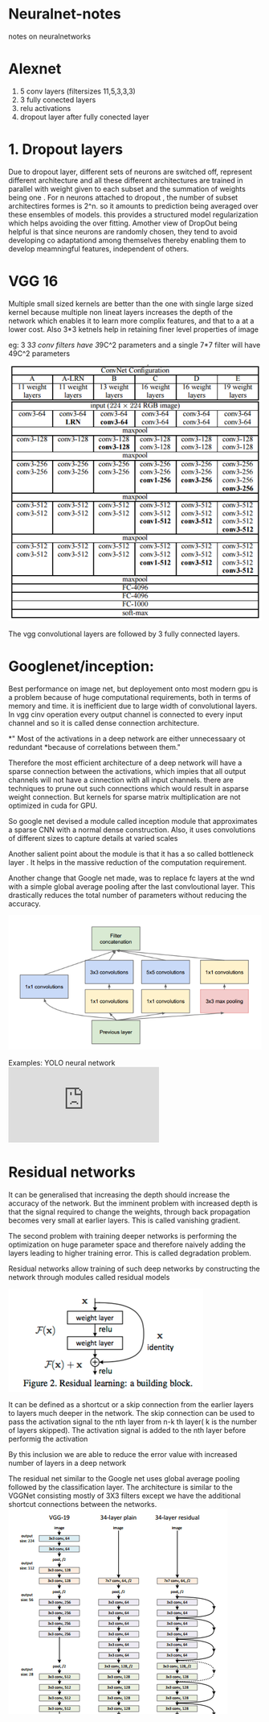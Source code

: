 # Neuralnet-notes
notes on neuralnetworks

# Alexnet
1. 5 conv layers (filtersizes 11,5,3,3,3)
2. 3 fully conected layers
3. relu activations
4. dropout layer after fully conected layer

# 1. Dropout layers 
  Due to dropout layer, different sets of neurons are switched off, represent 
different architecture and all these different architectures are trained
in parallel with weight given to each subset and the summation of weights 
being one . For n neurons attached to dropout , the number of subset architectires 
formes is 2^n. so it amounts to prediction being averaged over these ensembles 
of models. this provides a structured model regularization which helps avoiding 
the over fitting. Amother view of DropOut being helpful is that since 
neurons are randomly chosen, they tend to avoid developing co adaptationd 
among themselves thereby enabling them to develop meamningful features, 
independent of others.

# VGG 16
  Multiple small sized kernels are better than the one with single large 
sized kernel because multiple non lineat layers increases the depth of 
the network which enables it to learn more complix features, and that to a
at a lower cost. Also 3*3 ketnels help in retaining finer level properties of image

  eg: 3 3*3 conv filters have 3*9C^2 parameters and a single 7*7 filter will have
49C^2 parameters

!["VGG16 Architecture"](https://github.com/sbperceptron/neuralnet-notes/blob/master/VGGNet.png)

  The vgg convolutional layers are followed by 3 fully connected layers.

# Googlenet/inception:
  Best performance on image net, but deployement onto most modern gpu is a problem 
because of huge computational requirements, both in terms of memory and time. 
it is inefficient due to large width of convolutional layers. In vgg cinv operation 
every output channel is connected to every input channel and so it is called dense 
connection architecture.

  *" Most of the activations in a deep network are either unnecessaary ot redundant
  *because of correlations between them."

  Therefore the most efficient architecture of a deep network will have a sparse 
connection between the activations, which impies that all output channels will
not have a cinnection with all input channels. there are techniques to prune 
out such connections which would result in asparse weight connection. But kernels 
for sparse matrix multiplication are not optimized in cuda for GPU.

  So google net devised a module called inception module that approximates a sparse 
CNN with a normal dense construction. Also, it uses convolutions of different sizes 
to capture details at varied scales 

  Another salient point about the module is that it has a so called bottleneck layer 
. It helps in the massive reduction of the computation requirement.

  Another change that Google net made, was to replace fc layers at the wnd with a 
simple global average pooling after the last convloutional layer. This drastically
reduces the total number of parameters without reducing the accuracy.

!["inception module"](https://github.com/sbperceptron/neuralnet-notes/blob/master/inception_module.png)

Examples: YOLO neural network
!["YOLOV2"](https://pjreddie.com/media/files/papers/YOLO9000.pdf)

# Residual networks
  It can be generalised that increasing the depth should increase the accuracy of 
the network. But the imminent problem with increased depth is that the signal 
required to change the weights, through back propagation becomes very small at earlier 
layers. This is called vanishing gradient. 

  The second problem with training deeper networks is performing the optimization on huge parameter space and therefore 
naively adding the layers leading to higher training error. This is called degradation
problem.

  Residual networks allow training of such deep networks by constructing the network
through modules called residual models 

![" Residual Network module "](https://github.com/sbperceptron/neuralnet-notes/blob/master/residual%20learning.png)

  It can be defined as a shortcut or a skip connection from the earlier layers to 
 layers much deeper in the network. The skip connection can be used to pass the 
 activation signal to the nth layer from n-k th layer( k is the number of layers skipped). 
 The activation signal is added to the nth layer before performig the activation
 
  By this inclusion we are able to reduce the error value with increased number of 
 layers in a deep network
 
  The residual net similar to the Google net uses global average pooling followed 
 by the classification layer. The architecture is similar to the VGGNet consisting 
 mostly of 3X3 filters except we have the additional shortcut connections between
 the networks.
 !["Res Net  Example"](https://github.com/sbperceptron/neuralnet-notes/blob/master/resnet_example.png)
 
